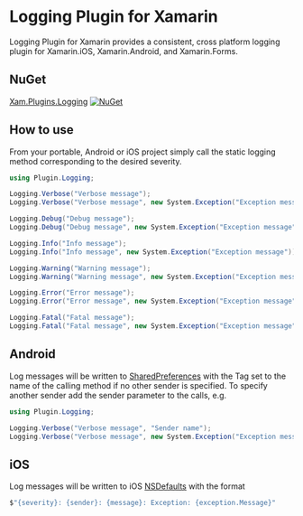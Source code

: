 # Logging Plugin for Xamarin
Logging Plugin for Xamarin provides a consistent, cross platform logging plugin for Xamarin.iOS, Xamarin.Android, and Xamarin.Forms.

## NuGet
[Xam.Plugins.Logging](https://www.nuget.org/packages/Xam.Plugins.Logging/) [![NuGet](https://img.shields.io/nuget/v/Xam.Plugins.Logging.svg?label=NuGet)](https://www.nuget.org/packages/Xam.Plugins.Logging/)

## How to use

From your portable, Android or iOS project simply call the static logging method corresponding to the desired severity.

```csharp
using Plugin.Logging;

Logging.Verbose("Verbose message");
Logging.Verbose("Verbose message", new System.Exception("Exception message"));

Logging.Debug("Debug message");
Logging.Debug("Debug message", new System.Exception("Exception message"));

Logging.Info("Info message");
Logging.Info("Info message", new System.Exception("Exception message"));

Logging.Warning("Warning message");
Logging.Warning("Warning message", new System.Exception("Exception message"));

Logging.Error("Error message");
Logging.Error("Error message", new System.Exception("Exception message"));

Logging.Fatal("Fatal message");
Logging.Fatal("Fatal message", new System.Exception("Exception message"));
```

## Android
Log messages will be written to [SharedPreferences](https://developer.android.com/reference/android/content/SharedPreferences.html) with the Tag set to the name of the calling method if no other sender is specified. To specify another sender add the sender parameter to the calls, e.g.

```csharp
using Plugin.Logging;

Logging.Verbose("Verbose message", "Sender name");
Logging.Verbose("Verbose message", new System.Exception("Exception message"), "Sender name");
```

## iOS
Log messages will be written to iOS [NSDefaults](https://developer.apple.com/documentation/foundation/userdefaults) with the format

```csharp
$"{severity}: {sender}: {message}: Exception: {exception.Message}"
```
